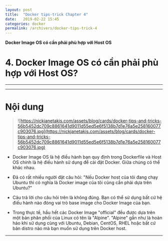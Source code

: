 ```yaml
---
layout: post
title:  "Docker tips-trick Chapter 4"
date:   2019-02-22 15:45
categories: docker
permalink: /archivers/docker-tips-trick-4
---
```


**Docker Image OS có cần phải phù hợp với Host OS**

# 4. Docker Image OS có cần phải phù hợp với Host OS?

____
____

# <a name="content">Nội dung</a>

> ![https://nickjanetakis.com/assets/blog/cards/docker-tips-and-tricks-56b5452dc709c8861641d9011d55ed5e6f5138b7d1e76a5e258160077c903076.jpg](https://nickjanetakis.com/assets/blog/cards/docker-tips-and-tricks-56b5452dc709c8861641d9011d55ed5e6f5138b7d1e76a5e258160077c903076.jpg)

- Docker Image OS là hệ điều hành bạn quy định trong Dockerfile và  Host OS chính là hệ điều hành sử dụng để cài đặt Docker. Giữa chúng có thể khác nhau.

- Đã có rất nhiều người đặt câu hỏi: "Nếu Docker host của tôi đang chạy Ubuntu thì có nghĩa là Docker image của tôi cũng cần phải dựa trên Ubuntu?"

- Câu trả lời cho câu hỏi trên là không đúng. Bạn có thể sử dụng bất cứ hệ điều hành nào đóng vai trò base image cho Docker Image của bạn.

- Trong thực tế, hầu hết các Docker Image "official" đều được dựa trên một bản phân phối của Linux có tên là "Alpine". "Alpine" gần như là hoàn hảo khi sử dụng cùng với Ubuntu, Debian, CentOS, RHEL hoặc bất cứ bản distro nào mà bạn muốn sử dụng trên Docker host.

____
